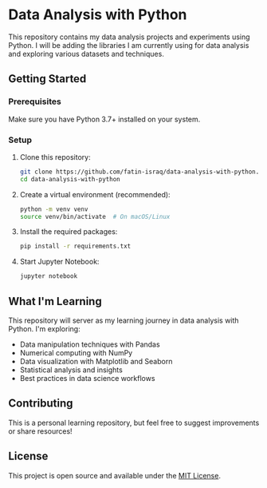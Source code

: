 # Data Analysis with Python

This repository contains my data analysis projects and experiments using Python. I will be adding the libraries I am currently using for data analysis and exploring various datasets and techniques.

## Getting Started

### Prerequisites

Make sure you have Python 3.7+ installed on your system.

### Setup

1. Clone this repository:

   ```bash
   git clone https://github.com/fatin-israq/data-analysis-with-python.git
   cd data-analysis-with-python
   ```

2. Create a virtual environment (recommended):

   ```bash
   python -m venv venv
   source venv/bin/activate  # On macOS/Linux
   ```

3. Install the required packages:

   ```bash
   pip install -r requirements.txt
   ```

4. Start Jupyter Notebook:
   ```bash
   jupyter notebook
   ```

## What I'm Learning

This repository will server as my learning journey in data analysis with Python. I'm exploring:

- Data manipulation techniques with Pandas
- Numerical computing with NumPy
- Data visualization with Matplotlib and Seaborn
- Statistical analysis and insights
- Best practices in data science workflows

## Contributing

This is a personal learning repository, but feel free to suggest improvements or share resources!

## License

This project is open source and available under the [MIT License](LICENSE).

